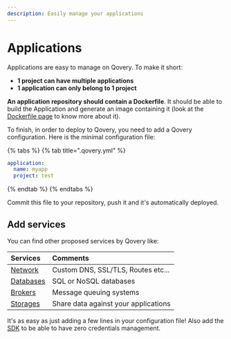 ```yaml
---
description: Easily manage your applications
---
```


# Applications

Applications are easy to manage on Qovery. To make it short:

* **1 project can have multiple applications**
* **1 application can only belong to 1 project**

**An application repository should contain a Dockerfile**. It should be able to build the Application and generate an image containing it \(look at the [Dockerfile page](dockerfile.md) to know more about it\).

To finish, in order to deploy to Qovery, you need to add a Qovery configuration. Here is the minimal configuration file:

{% tabs %}
{% tab title=".qovery.yml" %}
```yaml
application:
  name: myapp
  project: test
```
{% endtab %}
{% endtabs %}

Commit this file to your repository, push it and it's automatically deployed.

## Add services

You can find other proposed services by Qovery like:

| Services | Comments |
| :--- | :--- |
| [Network](../network/) | Custom DNS, SSL/TLS, Routes etc... |
| [Databases](../databases/) | SQL or NoSQL databases |
| [Brokers](../brokers/) | Message queuing systems |
| [Storages](../storage/) | Share data against your applications |

It's as easy as just adding a few lines in your configuration file! Also add the [SDK](../../extending-qovery/sdks.md) to be able to have zero credentials management.

